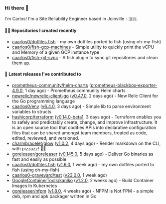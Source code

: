 ### Hi there 👋

I'm Carlos! I'm a Site Reliability Engineer based in Joinville - 🇧🇷.

#### 👨‍💻 Repositories I created recently

- [caarlos0/dotfiles.fish](https://github.com/caarlos0/dotfiles.fish) - my own dotfiles ported to fish (using oh-my-fish)
- [caarlos0/fish-gcp-machines](https://github.com/caarlos0/fish-gcp-machines) - Simple utility to quickly print the vCPU and Memory of a given GCP instance type
- [caarlos0/fish-git-sync](https://github.com/caarlos0/fish-git-sync) - A fish plugin to sync git repositories and clean them up.

#### 🚀 Latest releases I've contributed to

- [prometheus-community/helm-charts](https://github.com/prometheus-community/helm-charts) ([prometheus-blackbox-exporter-4.9.0](https://github.com/prometheus-community/helm-charts/releases/tag/prometheus-blackbox-exporter-4.9.0), 1 day ago) - Prometheus community Helm charts
- [newrelic/newrelic-client-go](https://github.com/newrelic/newrelic-client-go) ([v0.47.0](https://github.com/newrelic/newrelic-client-go/releases/tag/v0.47.0), 2 days ago) - New Relic Client for the Go programming language
- [caarlos0/env](https://github.com/caarlos0/env) ([v6.4.0](https://github.com/caarlos0/env/releases/tag/v6.4.0), 3 days ago) - Simple lib to parse environment variables to structs
- [hashicorp/terraform](https://github.com/hashicorp/terraform) ([v0.14.0-beta1](https://github.com/hashicorp/terraform/releases/tag/v0.14.0-beta1), 3 days ago) - Terraform enables you to safely and predictably create, change, and improve infrastructure. It is an open source tool that codifies APIs into declarative configuration files that can be shared amongst team members, treated as code, edited, reviewed, and versioned.
- [charmbracelet/glow](https://github.com/charmbracelet/glow) ([v1.0.2](https://github.com/charmbracelet/glow/releases/tag/v1.0.2), 4 days ago) - Render markdown on the CLI, with pizzazz! 💅🏻
- [goreleaser/goreleaser](https://github.com/goreleaser/goreleaser) ([v0.145.0](https://github.com/goreleaser/goreleaser/releases/tag/v0.145.0), 5 days ago) - Deliver Go binaries as fast and easily as possible
- [caarlos0/dotfiles.fish](https://github.com/caarlos0/dotfiles.fish) ([v1.6.0](https://github.com/caarlos0/dotfiles.fish/releases/tag/v1.6.0), 1 week ago) - my own dotfiles ported to fish (using oh-my-fish)
- [caarlos0-graveyard/test](https://github.com/caarlos0-graveyard/test) ([v23.0.0](https://github.com/caarlos0-graveyard/test/releases/tag/v23.0.0), 1 week ago)
- [GoogleContainerTools/kaniko](https://github.com/GoogleContainerTools/kaniko) ([v1.2.0](https://github.com/GoogleContainerTools/kaniko/releases/tag/v1.2.0), 2 weeks ago) - Build Container Images In Kubernetes
- [goreleaser/nfpm](https://github.com/goreleaser/nfpm) ([v1.8.0](https://github.com/goreleaser/nfpm/releases/tag/v1.8.0), 4 weeks ago) - NFPM is Not FPM - a simple deb, rpm and apk packager written in Go
